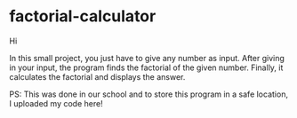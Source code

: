 # factorial-calculator

Hi

In this small project, you just have to give any number as input. After giving in your input, the program finds the factorial of the given number. Finally, it calculates the factorial and displays the answer.

PS: This was done in our school and to store this program in a safe location, I uploaded my code here!
